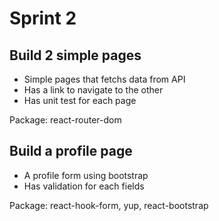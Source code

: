 # Sprint 2

## Build 2 simple pages

- Simple pages that fetchs data from API
- Has a link to navigate to the other
- Has unit test for each page

Package: react-router-dom

## Build a profile page

- A profile form using bootstrap
- Has validation for each fields

Package: react-hook-form, yup, react-bootstrap
